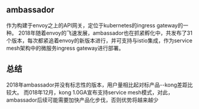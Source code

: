 
## ambassador

作为构建于envoy之上的API网关，定位于kubernetes的ingress gateway的一种。
2018年随着envoy的飞速发展，ambassador也在抓紧孵化中，共发布了31个版本，每次都紧追着envoy的新版本进行，并可支持与istio集成，作为service mesh架构中的微服务ingress gateway进行部署。

## 总结

2018年ambassador并没有标志性的版本，用户量相比起对标产品--kong差距比较大。
而018年12月，kong 1.0GA宣布支持service mesh模式，对此，ambassador后续可能需要加快产品化步伐，否则优势将越来越少
